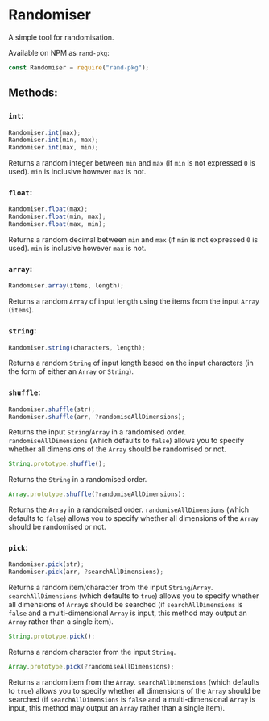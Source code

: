 # Randomiser
A simple tool for randomisation.

Available on NPM as `rand-pkg`:
```js
const Randomiser = require("rand-pkg");
```

## Methods:
### `int`:
```js
Randomiser.int(max);
Randomiser.int(min, max);
Randomiser.int(max, min);
```
Returns a random integer between `min` and `max` (if `min` is not expressed `0` is used). `min` is inclusive however `max` is not.

### `float`:
```js
Randomiser.float(max);
Randomiser.float(min, max);
Randomiser.float(max, min);
```
Returns a random decimal between `min` and `max` (if `min` is not expressed `0` is used). `min` is inclusive however `max` is not.

### `array`:
```js
Randomiser.array(items, length);
```
Returns a random `Array` of input length using the items from the input `Array` (`items`).

### `string`:
```js
Randomiser.string(characters, length);
```
Returns a random `String` of input length based on the input characters (in the form of either an `Array` or `String`).

### `shuffle`:
```js
Randomiser.shuffle(str);
Randomiser.shuffle(arr, ?randomiseAllDimensions);
```
Returns the input `String`/`Array` in a randomised order. `randomiseAllDimensions` (which defaults to `false`) allows you to specify whether all dimensions of the `Array` should be randomised or not.

```js
String.prototype.shuffle();
```
Returns the `String` in a randomised order.

```js
Array.prototype.shuffle(?randomiseAllDimensions);
```
Returns the `Array` in a randomised order. `randomiseAllDimensions` (which defaults to `false`) allows you to specify whether all dimensions of the `Array` should be randomised or not.

### `pick`:
```js
Randomiser.pick(str);
Randomiser.pick(arr, ?searchAllDimensions);
```
Returns a random item/character from the input `String`/`Array`. `searchAllDimensions` (which defaults to `true`) allows you to specify whether all dimensions of `Array`s should be searched (if `searchAllDimensions` is `false` and a multi-dimensional `Array` is input, this method may output an `Array` rather than a single item).

```js
String.prototype.pick();
```
Returns a random character from the input `String`.

```js
Array.prototype.pick(?randomiseAllDimensions);
```
Returns a random item from the `Array`. `searchAllDimensions` (which defaults to `true`) allows you to specify whether all dimensions of the `Array` should be searched (if `searchAllDimensions` is `false` and a multi-dimensional `Array` is input, this method may output an `Array` rather than a single item).
